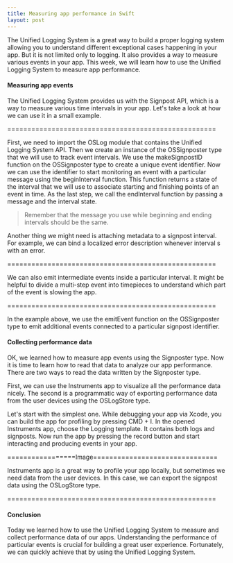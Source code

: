 ```yaml
---
title: Measuring app performance in Swift
layout: post
---
```


The Unified Logging System is a great way to build a proper logging system allowing you to understand different exceptional cases happening in your app. But it is not limited only to logging. It also provides a way to measure various events in your app. This week, we will learn how to use the Unified Logging System to measure app performance.

#### Measuring app events
The Unified Logging System provides us with the Signpost API, which is a way to measure various time intervals in your app. Let's take a look at how we can use it in a small example.

====================================================

First, we need to import the OSLog module that contains the Unified Logging System API. Then we create an instance of the OSSignposter type that we will use to track event intervals. We use the makeSignpostID function on the OSSignposter type to create a unique event identifier. Now we can use the identifier to start monitoring an event with a particular message using the beginInterval function. This function returns a state of the interval that we will use to associate starting and finishing points of an event in time. As the last step, we call the endInterval function by passing a message and the interval state.

> Remember that the message you use while beginning and ending intervals should be the same.

Another thing we might need is attaching metadata to a signpost interval. For example, we can bind a localized error description whenever interval s with an error.

====================================================

We can also emit intermediate events inside a particular interval. It might be helpful to divide a multi-step event into timepieces to understand which part of the event is slowing the app.

====================================================

In the example above, we use the emitEvent function on the OSSignposter type to emit additional events connected to a particular signpost identifier.

#### Collecting performance data
OK, we learned how to measure app events using the Signposter type. Now it is time to learn how to read that data to analyze our app performance. There are two ways to read the data written by the Signposter type. 

First, we can use the Instruments app to visualize all the performance data nicely. The second is a programmatic way of exporting performance data from the user devices using the OSLogStore type.

Let's start with the simplest one. While debugging your app via Xcode, you can build the app for profiling by pressing CMD + I. In the opened Instruments app, choose the Logging template. It contains both logs and signposts. Now run the app by pressing the record button and start interacting and producing events in your app.

=================Image===============================

Instruments app is a great way to profile your app locally, but sometimes we need data from the user devices. In this case, we can export the signpost data using the OSLogStore type.

====================================================

#### Conclusion
Today we learned how to use the Unified Logging System to measure and collect performance data of our apps. Understanding the performance of particular events is crucial for building a great user experience. Fortunately, we can quickly achieve that by using the Unified Logging System.
